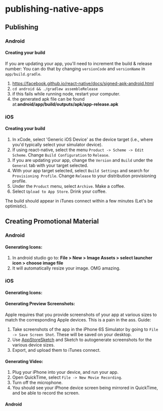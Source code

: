 # publishing-native-apps

## Publishing 

### Android

#### Creating your build

If you are updating your app, you'll need to increment the build & release number: You can 
do that by changing `versionCode` and `versionName` in `app/build.gradle`.

1. https://facebook.github.io/react-native/docs/signed-apk-android.html
2. `cd android && ./gradlew assembleRelease`
3. if this fails while running node, restart your computer.
4. the generated apk file can be found at:__android/app/build/outputs/apk/app-release.apk__

### iOS

#### Creating your build 

1. In xCode, select 'Generic iOS Device' as the device target (i.e., where you'd typically select your simulator device).
2. If using react-native, select the menu `Product -> Scheme -> Edit Scheme`. Change `Build Configuration` to `Release`. 
3. If you are updating your app, change the `Version` and `Build` under the `General` tab with your target selected.
4. With your app target selected, select `Build Settings` and search for `Provisioning Profile`. Change `Release` to your distribution provisioning profile.
4. Under the `Product` menu, select `Archive`. Make a coffee. 
5. Select `Upload to App Store`.  Drink your coffee.

The build should appear in iTunes connect within a few minutes (Let's be optimistic).

## Creating Promotional Material

### Android 

#### Generating Icons:

1. In android studio go to: __File > New > Image Assets > select launcher icon > choose image file__
2. It will automatically resize your image. OMG amazing.


### iOS

#### Generating Icons:

#### Generating Preview Screenshots:

Apple requires that you provide screenshots of your app at various sizes to match the corresponding Apple devices. This is a pain in the ass. Guide:

1. Take screenshots of the app in the iPhone 6S Simulator by going to `File -> Save Screen Shot`. These will be saved on your desktop. 
2. Use [AppStoreSketch](https://github.com/MengTo/AppStoreSketch) and Sketch to autogenerate screenshots for the various device sizes.
3. Export, and upload them to iTunes connect.

#### Generating Video:

1. Plug your iPhone into your device, and run your app.
2. Open QuickTime, select `File -> New Movie Recording`. 
3. Turn off the microphone.
4. You should see your iPhone device screen being mirrored in QuickTime, and be able to record the screen.

#### Android
